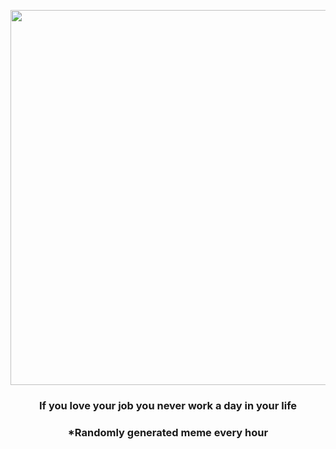 <p align="center">
        <img src="https://i.imgur.com/z8AXKND.jpg" width="600" height="600">
        </p>
        <h3 align="center">If you love your job you never work a day in your life</h3>
        <h3 align="center">*Randomly generated meme every hour</h3>
    